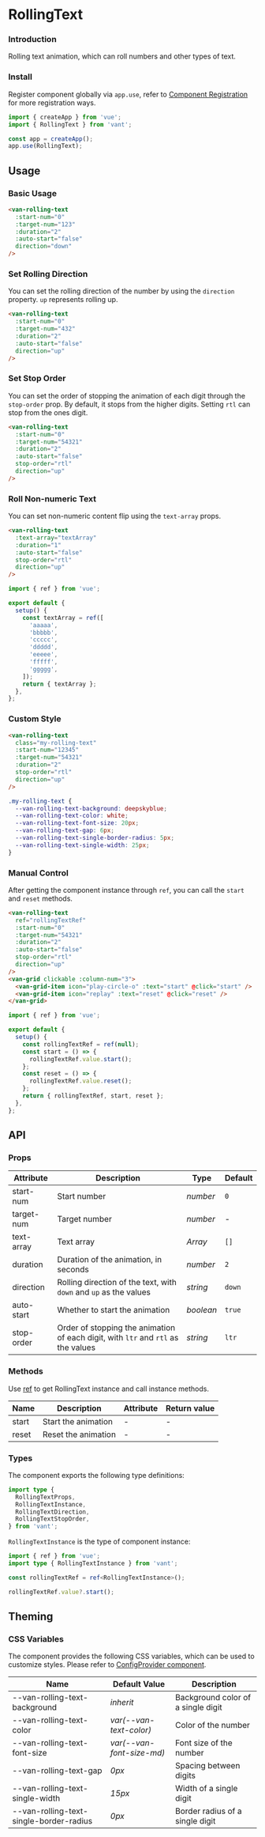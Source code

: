 # RollingText

### Introduction

Rolling text animation, which can roll numbers and other types of text.

### Install

Register component globally via `app.use`, refer to [Component Registration](#/en-US/advanced-usage#zu-jian-zhu-ce) for more registration ways.

```js
import { createApp } from 'vue';
import { RollingText } from 'vant';

const app = createApp();
app.use(RollingText);
```

## Usage

### Basic Usage

```html
<van-rolling-text
  :start-num="0"
  :target-num="123"
  :duration="2"
  :auto-start="false"
  direction="down"
/>
```

### Set Rolling Direction

You can set the rolling direction of the number by using the `direction` property. `up` represents rolling up.

```html
<van-rolling-text
  :start-num="0"
  :target-num="432"
  :duration="2"
  :auto-start="false"
  direction="up"
/>
```

### Set Stop Order

You can set the order of stopping the animation of each digit through the `stop-order` prop. By default, it stops from the higher digits. Setting `rtl` can stop from the ones digit.

```html
<van-rolling-text
  :start-num="0"
  :target-num="54321"
  :duration="2"
  :auto-start="false"
  stop-order="rtl"
  direction="up"
/>
```

### Roll Non-numeric Text

You can set non-numeric content flip using the `text-array` props.

```html
<van-rolling-text
  :text-array="textArray"
  :duration="1"
  :auto-start="false"
  stop-order="rtl"
  direction="up"
/>
```

```js
import { ref } from 'vue';

export default {
  setup() {
    const textArray = ref([
      'aaaaa',
      'bbbbb',
      'ccccc',
      'ddddd',
      'eeeee',
      'fffff',
      'ggggg',
    ]);
    return { textArray };
  },
};
```

### Custom Style

```html
<van-rolling-text
  class="my-rolling-text"
  :start-num="12345"
  :target-num="54321"
  :duration="2"
  stop-order="rtl"
  direction="up"
/>
```

```css
.my-rolling-text {
  --van-rolling-text-background: deepskyblue;
  --van-rolling-text-color: white;
  --van-rolling-text-font-size: 20px;
  --van-rolling-text-gap: 6px;
  --van-rolling-text-single-border-radius: 5px;
  --van-rolling-text-single-width: 25px;
}
```

### Manual Control

After getting the component instance through `ref`, you can call the `start` and `reset` methods.

```html
<van-rolling-text
  ref="rollingTextRef"
  :start-num="0"
  :target-num="54321"
  :duration="2"
  :auto-start="false"
  stop-order="rtl"
  direction="up"
/>
<van-grid clickable :column-num="3">
  <van-grid-item icon="play-circle-o" :text="start" @click="start" />
  <van-grid-item icon="replay" :text="reset" @click="reset" />
</van-grid>
```

```js
import { ref } from 'vue';

export default {
  setup() {
    const rollingTextRef = ref(null);
    const start = () => {
      rollingTextRef.value.start();
    };
    const reset = () => {
      rollingTextRef.value.reset();
    };
    return { rollingTextRef, start, reset };
  },
};
```

## API

### Props

| Attribute | Description | Type | Default |
| --- | --- | --- | --- |
| start-num | Start number | _number_ | `0` |
| target-num | Target number | _number_ | - |
| text-array | Text array | _Array_ | `[]` |
| duration | Duration of the animation, in seconds | _number_ | `2` |
| direction | Rolling direction of the text, with `down` and `up` as the values | _string_ | `down` |
| auto-start | Whether to start the animation | _boolean_ | `true` |
| stop-order | Order of stopping the animation of each digit, with `ltr` and `rtl` as the values | _string_ | `ltr` |

### Methods

Use [ref](https://v3.vuejs.org/guide/component-template-refs.html) to get RollingText instance and call instance methods.

| Name  | Description         | Attribute | Return value |
| ----- | ------------------- | --------- | ------------ |
| start | Start the animation | -         | -            |
| reset | Reset the animation | -         | -            |

### Types

The component exports the following type definitions:

```ts
import type {
  RollingTextProps,
  RollingTextInstance,
  RollingTextDirection,
  RollingTextStopOrder,
} from 'vant';
```

`RollingTextInstance` is the type of component instance:

```ts
import { ref } from 'vue';
import type { RollingTextInstance } from 'vant';

const rollingTextRef = ref<RollingTextInstance>();

rollingTextRef.value?.start();
```

## Theming

### CSS Variables

The component provides the following CSS variables, which can be used to customize styles. Please refer to [ConfigProvider component](#/en-US/config-provider).

| Name | Default Value | Description |
| --- | --- | --- |
| --van-rolling-text-background | _inherit_ | Background color of a single digit |
| --van-rolling-text-color | _var(--van-text-color)_ | Color of the number |
| --van-rolling-text-font-size | _var(--van-font-size-md)_ | Font size of the number |
| --van-rolling-text-gap | _0px_ | Spacing between digits |
| --van-rolling-text-single-width | _15px_ | Width of a single digit |
| --van-rolling-text-single-border-radius | _0px_ | Border radius of a single digit |
